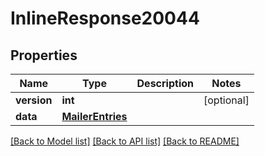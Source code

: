 # InlineResponse20044

## Properties
Name | Type | Description | Notes
------------ | ------------- | ------------- | -------------
**version** | **int** |  | [optional] 
**data** | [**MailerEntries**](MailerEntries.md) |  | 

[[Back to Model list]](../README.md#documentation-for-models) [[Back to API list]](../README.md#documentation-for-api-endpoints) [[Back to README]](../README.md)

